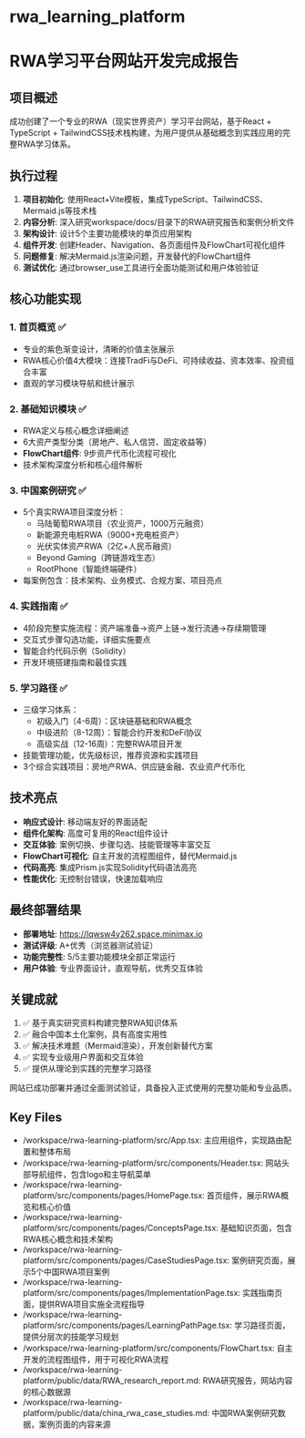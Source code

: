 # rwa_learning_platform

# RWA学习平台网站开发完成报告

## 项目概述
成功创建了一个专业的RWA（现实世界资产）学习平台网站，基于React + TypeScript + TailwindCSS技术栈构建，为用户提供从基础概念到实践应用的完整RWA学习体系。

## 执行过程
1. **项目初始化**: 使用React+Vite模板，集成TypeScript、TailwindCSS、Mermaid.js等技术栈
2. **内容分析**: 深入研究workspace/docs/目录下的RWA研究报告和案例分析文件
3. **架构设计**: 设计5个主要功能模块的单页应用架构
4. **组件开发**: 创建Header、Navigation、各页面组件及FlowChart可视化组件
5. **问题修复**: 解决Mermaid.js渲染问题，开发替代的FlowChart组件
6. **测试优化**: 通过browser_use工具进行全面功能测试和用户体验验证

## 核心功能实现
### 1. 首页概览 ✅
- 专业的紫色渐变设计，清晰的价值主张展示
- RWA核心价值4大模块：连接TradFi与DeFi、可持续收益、资本效率、投资组合丰富
- 直观的学习模块导航和统计展示

### 2. 基础知识模块 ✅
- RWA定义与核心概念详细阐述
- 6大资产类型分类（房地产、私人信贷、固定收益等）
- **FlowChart组件**: 9步资产代币化流程可视化
- 技术架构深度分析和核心组件解析

### 3. 中国案例研究 ✅
- 5个真实RWA项目深度分析：
  - 马陆葡萄RWA项目（农业资产，1000万元融资）
  - 新能源充电桩RWA（9000+充电桩资产）
  - 光伏实体资产RWA（2亿+人民币融资）
  - Beyond Gaming（跨链游戏生态）
  - RootPhone（智能终端硬件）
- 每案例包含：技术架构、业务模式、合规方案、项目亮点

### 4. 实践指南 ✅
- 4阶段完整实施流程：资产端准备→资产上链→发行流通→存续期管理
- 交互式步骤勾选功能，详细实施要点
- 智能合约代码示例（Solidity）
- 开发环境搭建指南和最佳实践

### 5. 学习路径 ✅
- 三级学习体系：
  - 初级入门（4-6周）：区块链基础和RWA概念
  - 中级进阶（8-12周）：智能合约开发和DeFi协议
  - 高级实战（12-16周）：完整RWA项目开发
- 技能管理功能，优先级标识，推荐资源和实践项目
- 3个综合实践项目：房地产RWA、供应链金融、农业资产代币化

## 技术亮点
- **响应式设计**: 移动端友好的界面适配
- **组件化架构**: 高度可复用的React组件设计
- **交互体验**: 案例切换、步骤勾选、技能管理等丰富交互
- **FlowChart可视化**: 自主开发的流程图组件，替代Mermaid.js
- **代码高亮**: 集成Prism.js实现Solidity代码语法高亮
- **性能优化**: 无控制台错误，快速加载响应

## 最终部署结果
- **部署地址**: https://lqwsw4y262.space.minimax.io
- **测试评级**: A+优秀（浏览器测试验证）
- **功能完整性**: 5/5主要功能模块全部正常运行
- **用户体验**: 专业界面设计，直观导航，优秀交互体验

## 关键成就
1. ✅ 基于真实研究资料构建完整RWA知识体系
2. ✅ 融合中国本土化案例，具有高度实用性
3. ✅ 解决技术难题（Mermaid渲染），开发创新替代方案
4. ✅ 实现专业级用户界面和交互体验
5. ✅ 提供从理论到实践的完整学习路径

网站已成功部署并通过全面测试验证，具备投入正式使用的完整功能和专业品质。

## Key Files

- /workspace/rwa-learning-platform/src/App.tsx: 主应用组件，实现路由配置和整体布局
- /workspace/rwa-learning-platform/src/components/Header.tsx: 网站头部导航组件，包含logo和主导航菜单
- /workspace/rwa-learning-platform/src/components/pages/HomePage.tsx: 首页组件，展示RWA概览和核心价值
- /workspace/rwa-learning-platform/src/components/pages/ConceptsPage.tsx: 基础知识页面，包含RWA核心概念和技术架构
- /workspace/rwa-learning-platform/src/components/pages/CaseStudiesPage.tsx: 案例研究页面，展示5个中国RWA项目案例
- /workspace/rwa-learning-platform/src/components/pages/ImplementationPage.tsx: 实践指南页面，提供RWA项目实施全流程指导
- /workspace/rwa-learning-platform/src/components/pages/LearningPathPage.tsx: 学习路径页面，提供分层次的技能学习规划
- /workspace/rwa-learning-platform/src/components/FlowChart.tsx: 自主开发的流程图组件，用于可视化RWA流程
- /workspace/rwa-learning-platform/public/data/RWA_research_report.md: RWA研究报告，网站内容的核心数据源
- /workspace/rwa-learning-platform/public/data/china_rwa_case_studies.md: 中国RWA案例研究数据，案例页面的内容来源
